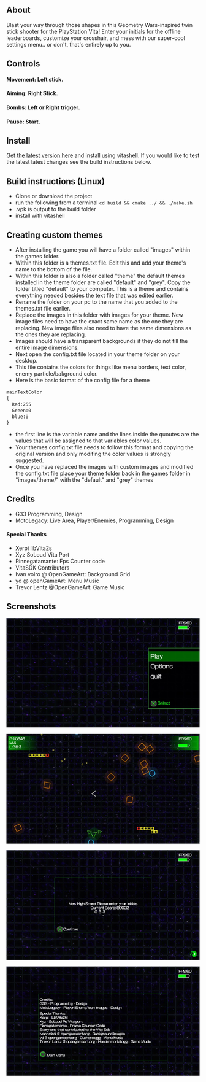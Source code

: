 ## About
Blast your way through those shapes in this Geometry Wars-inspired twin stick shooter for the PlayStation Vita! Enter your initials for the offline leaderboards, customize your crosshair, and mess with our super-cool settings menu.. or don't, that's entirely up to you. 

## Controls
  #### Movement: Left stick. 
  #### Aiming: Right Stick.
  #### Bombs: Left or Right trigger.
  #### Pause: Start.
  
## Install
<a href="https://github.com/G333333/RPPHS/releases/download/v1.0/RPPHS.vpk">Get the latest version here</a> and install using vitashell. If you would like to test the latest latest changes see the build instructions below. 

## Build instructions (Linux)
- Clone or download the project
- run the following from a terminal `cd build && cmake ../ && ./make.sh`
- .vpk is output to the build folder
- install with vitashell 

## Creating custom themes
- After installing the game you will have a folder called "images" within the games folder. 
- Within this folder is a themes.txt file. Edit this and add your theme's name to the bottom of the file. 
- Within this folder is also a folder called "theme" the default themes installed in the theme folder are called "default" and "grey". Copy the folder titled "default" to your computer. This is a theme and contains everything needed besides the text file that was edited earlier. 
- Rename the folder on your pc to the name that you added to the themes.txt file earlier. 
- Replace the images in this folder with images for your theme. New image files need to have the exact same name as the one they are replacing. New image files also need to have the same dimensions as the ones they are replacing. 
- Images should have a transparent backgrounds if they do not fill the entire image dimensions. 
- Next open the config.txt file located in your theme folder on your desktop.
- This file contains the colors for things like menu borders, text color, enemy particle/bakground color. 
- Here is the basic format of the config file for a theme
```
mainTextColor
{
  Red:255
  Green:0
  blue:0
}
```
- the first line is the variable name and the lines inside the quoutes are the values that will be assigned to that variables color values. 
- Your themes config.txt file needs to follow this format and copying the original version and only modifing the color values is strongly suggested.
- Once you have replaced the images with custom images and modified the config.txt file place your theme folder back in the games folder in "images/theme/" with the "default" and "grey" themes

## Credits
- G33 Programming, Design
- MotoLegacy: Live Area, Player/Enemies, Programming, Design

#### Special Thanks
- Xerpi libVita2s
- Xyz SoLoud Vita Port
- Rinnegatamante: Fps Counter code
- VitaSDK Contributors
- Ivan voiro @ OpenGameArt: Background Grid
- yd @ openGameArt: Menu Music
- Trevor Lentz @OpenGameArt: Game Music

## Screenshots

![Game Menu](screenshots/screen2.jpg?raw=true "Game Menu")

![In Game](screenshots/screen.jpg?raw=true "Game Play")

![High Scores](screenshots/screen1.jpg?raw=true "High Scores")

![Credits](screenshots/screen3.jpg?raw=true "Credits")
